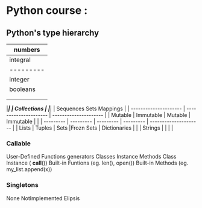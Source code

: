 # Python course :

## Python's type hierarchy

|        numbers        |
| --------------------- |
| integral  | !integral |
| --------- | --------- |
| integer   | Floats    |
| booleans  | Comples   |
|           | Decimals  |
|           | Fractions |


|_______________________________________________________________________|
|                              Collections                              |
|_______________________________________________________________________|
|       Sequences                 Sets                  Mappings        |
| --------------------- | --------------------- | --------------------- |
|  Mutable  | Immutable |  Mutable  | Immutable |                       |
| --------- | --------- | --------- | --------- | --------------------- |
| Lists     | Tuples    | Sets      |Frozn Sets | Dictionaries          |
|           | Strings   |           |           |                       |


### Callable

User-Defined Functions
generators
Classes
Instance Methods
Class Instance ( __call__())
Built-in Funtions (eg. len(), open())
Built-in Methods (eg. my_list.append(x))

### Singletons

None
NotImplemented
Elipsis

